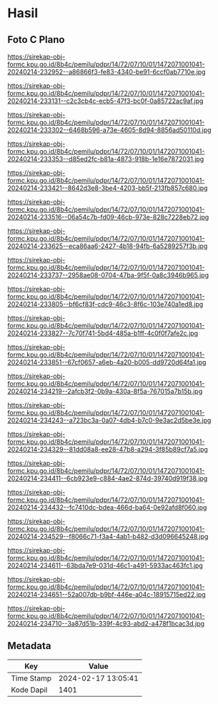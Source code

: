 # Hasil

## Foto C Plano

https://sirekap-obj-formc.kpu.go.id/8b4c/pemilu/pdpr/14/72/07/10/01/1472071001041-20240214-232952--a86866f3-fe83-4340-be91-6ccf0ab7710e.jpg

https://sirekap-obj-formc.kpu.go.id/8b4c/pemilu/pdpr/14/72/07/10/01/1472071001041-20240214-233131--c2c3cb4c-ecb5-47f3-bc0f-0a85722ac9af.jpg

https://sirekap-obj-formc.kpu.go.id/8b4c/pemilu/pdpr/14/72/07/10/01/1472071001041-20240214-233302--6468b596-a73e-4605-8d94-8856ad50110d.jpg

https://sirekap-obj-formc.kpu.go.id/8b4c/pemilu/pdpr/14/72/07/10/01/1472071001041-20240214-233353--d85ed2fc-b81a-4873-918b-1e16e7872031.jpg

https://sirekap-obj-formc.kpu.go.id/8b4c/pemilu/pdpr/14/72/07/10/01/1472071001041-20240214-233421--8642d3e8-3be4-4203-bb5f-213fb857c680.jpg

https://sirekap-obj-formc.kpu.go.id/8b4c/pemilu/pdpr/14/72/07/10/01/1472071001041-20240214-233516--06a54c7b-fd09-46cb-973e-828c7228eb72.jpg

https://sirekap-obj-formc.kpu.go.id/8b4c/pemilu/pdpr/14/72/07/10/01/1472071001041-20240214-233625--eca86aa6-2427-4b18-94fb-6a5289257f3b.jpg

https://sirekap-obj-formc.kpu.go.id/8b4c/pemilu/pdpr/14/72/07/10/01/1472071001041-20240214-233737--2958ae08-0704-47ba-9f5f-0a8c3946b965.jpg

https://sirekap-obj-formc.kpu.go.id/8b4c/pemilu/pdpr/14/72/07/10/01/1472071001041-20240214-233805--bf6cf83f-cdc9-46c3-8f6c-103e740a1ed8.jpg

https://sirekap-obj-formc.kpu.go.id/8b4c/pemilu/pdpr/14/72/07/10/01/1472071001041-20240214-233827--7c70f741-5bd4-485a-b1ff-4c0f0f7afe2c.jpg

https://sirekap-obj-formc.kpu.go.id/8b4c/pemilu/pdpr/14/72/07/10/01/1472071001041-20240214-233851--67cf0657-a6eb-4a20-b005-dd9720d64fa1.jpg

https://sirekap-obj-formc.kpu.go.id/8b4c/pemilu/pdpr/14/72/07/10/01/1472071001041-20240214-234219--2afcb3f2-0b9a-430a-8f5a-767015a7b15b.jpg

https://sirekap-obj-formc.kpu.go.id/8b4c/pemilu/pdpr/14/72/07/10/01/1472071001041-20240214-234243--a723bc3a-0a07-4db4-b7c0-9e3ac2d5be3e.jpg

https://sirekap-obj-formc.kpu.go.id/8b4c/pemilu/pdpr/14/72/07/10/01/1472071001041-20240214-234329--81dd08a8-ee28-47b8-a294-3f85b89cf7a5.jpg

https://sirekap-obj-formc.kpu.go.id/8b4c/pemilu/pdpr/14/72/07/10/01/1472071001041-20240214-234411--6cb923e9-c884-4ae2-874d-39740d919f38.jpg

https://sirekap-obj-formc.kpu.go.id/8b4c/pemilu/pdpr/14/72/07/10/01/1472071001041-20240214-234432--fc7410dc-bdea-466d-ba64-0e92afd8f060.jpg

https://sirekap-obj-formc.kpu.go.id/8b4c/pemilu/pdpr/14/72/07/10/01/1472071001041-20240214-234529--f8066c71-f3a4-4ab1-b482-d3d096645248.jpg

https://sirekap-obj-formc.kpu.go.id/8b4c/pemilu/pdpr/14/72/07/10/01/1472071001041-20240214-234611--63bda7e9-031d-46c1-a491-5933ac463fc1.jpg

https://sirekap-obj-formc.kpu.go.id/8b4c/pemilu/pdpr/14/72/07/10/01/1472071001041-20240214-234651--52a007db-b9bf-446e-a04c-18915715ed22.jpg

https://sirekap-obj-formc.kpu.go.id/8b4c/pemilu/pdpr/14/72/07/10/01/1472071001041-20240214-234710--3a87d51b-339f-4c93-abd2-a478f1bcac3d.jpg


## Metadata

| Key        | Value               |
| ---------- | ------------------- |
| Time Stamp | 2024-02-17 13:05:41 |
| Kode Dapil | 1401                |



